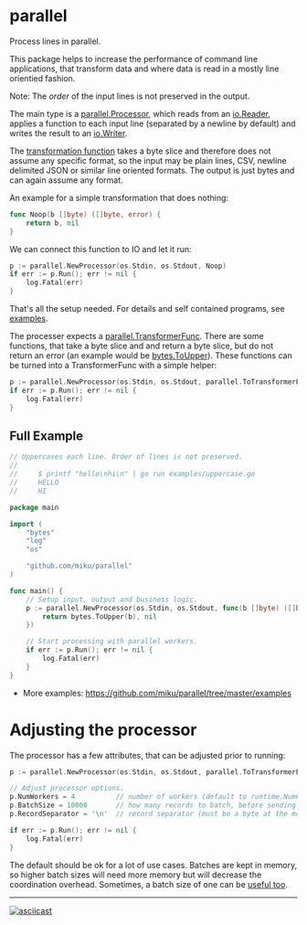 parallel
========

Process lines in parallel.

This package helps to increase the performance of command line applications,
that transform data and where data is read in a mostly line orientied fashion.

Note: The *order* of the input lines is not preserved in the output.

The main type is a
[parallel.Processor](https://github.com/miku/parallel/blob/5747c9046b220407f637a45b91c33e8c74b96276/processor.go#L65-L73),
which reads from an [io.Reader](https://golang.org/pkg/io/#Reader), applies a
function to each input line (separated by a newline by default) and writes the
result to an [io.Writer](https://golang.org/pkg/io/#Writer).

The [transformation function](https://github.com/miku/parallel/blob/3e9da1f38057647e89c7f9f02663b360f35cbef6/processor.go#L53-L55) takes a byte slice and therefore does not assume
any specific format, so the input may be plain lines, CSV, newline delimited
JSON or similar line oriented formats. The output is just bytes and can again
assume any format.

An example for a simple transformation that does nothing:

```go
func Noop(b []byte) ([]byte, error) {
	return b, nil
}
```

We can connect this function to IO and let it run:

```go
p := parallel.NewProcessor(os.Stdin, os.Stdout, Noop)
if err := p.Run(); err != nil {
	log.Fatal(err)
}
```

That's all the setup needed. For details and self contained programs, see [examples](https://github.com/miku/parallel/tree/master/examples).

The processer expects a
[parallel.TransformerFunc](https://github.com/miku/parallel/blob/3e9da1f38057647e89c7f9f02663b360f35cbef6/processor.go#L53-L55).
There are some functions, that take a byte slice and and return a byte slice,
but do not return an error (an example would be [bytes.ToUpper](https://golang.org/pkg/bytes/#ToUpper)). These functions can be turned into a TransformerFunc with a simple helper:

```go
p := parallel.NewProcessor(os.Stdin, os.Stdout, parallel.ToTransformerFunc(bytes.ToUpper))
if err := p.Run(); err != nil {
	log.Fatal(err)
}
```

Full Example
------------

```go
// Uppercases each line. Order of lines is not preserved.
//
//     $ printf "hello\nhi\n" | go run examples/uppercase.go
//     HELLO
//     HI

package main

import (
	"bytes"
	"log"
	"os"

	"github.com/miku/parallel"
)

func main() {
	// Setup input, output and business logic.
	p := parallel.NewProcessor(os.Stdin, os.Stdout, func(b []byte) ([]byte, error) {
		return bytes.ToUpper(b), nil
	})

	// Start processing with parallel workers.
	if err := p.Run(); err != nil {
		log.Fatal(err)
	}
}
```

* More examples: https://github.com/miku/parallel/tree/master/examples 

Adjusting the processor
=======================

The processor has a few attributes, that can be adjusted prior to running:

```go
p := parallel.NewProcessor(os.Stdin, os.Stdout, parallel.ToTransformerFunc(bytes.ToUpper))

// Adjust processor options.
p.NumWorkers = 4          // number of workers (default to runtime.NumCPU())
p.BatchSize = 10000       // how many records to batch, before sending to a worker
p.RecordSeparator = '\n'  // record separator (must be a byte at the moment)

if err := p.Run(); err != nil {
	log.Fatal(err)
}
```

The default should be ok for a lot of use cases. Batches are kept in memory, so
higher batch sizes will need more memory but will decrease the coordination
overhead. Sometimes, a batch size of one can be [useful
too](https://github.com/miku/parallel/blob/aec5aba6d7436314e160866d60803118a496f35b/examples/fetchall.go#L166).

----

[![asciicast](https://asciinema.org/a/e2lEDObP9ebVxUFcvARrQHRlf.png)](https://asciinema.org/a/e2lEDObP9ebVxUFcvARrQHRlf?autoplay=1)
